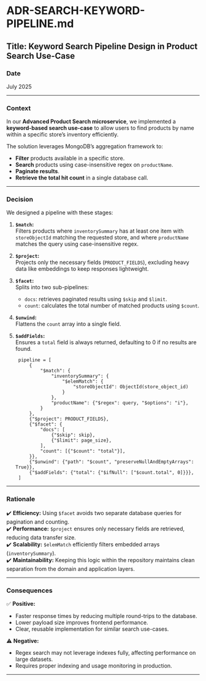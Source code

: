 # ADR-SEARCH-KEYWORD-PIPELINE.md

## Title: Keyword Search Pipeline Design in Product Search Use-Case

### Date
July 2025

---

### Context

In our **Advanced Product Search microservice**, we implemented a **keyword-based search use-case** to allow users to find products by name within a specific store’s inventory efficiently.

The solution leverages MongoDB’s aggregation framework to:

- **Filter** products available in a specific store.
- **Search** products using case-insensitive regex on `productName`.
- **Paginate results**.
- **Retrieve the total hit count** in a single database call.

---

### Decision

We designed a pipeline with these stages:

1. **`$match`:**  
   Filters products where `inventorySummary` has at least one item with `storeObjectId` matching the requested store, and where `productName` matches the query using case-insensitive regex.

2. **`$project`:**  
   Projects only the necessary fields (`PRODUCT_FIELDS`), excluding heavy data like embeddings to keep responses lightweight.

3. **`$facet`:**  
   Splits into two sub-pipelines:
   - `docs`: retrieves paginated results using `$skip` and `$limit`.
   - `count`: calculates the total number of matched products using `$count`.

4. **`$unwind`:**  
   Flattens the `count` array into a single field.

5. **`$addFields`:**  
   Ensures a `total` field is always returned, defaulting to 0 if no results are found.

        pipeline = [
            {
                "$match": {
                    "inventorySummary": {
                        "$elemMatch": {
                            "storeObjectId": ObjectId(store_object_id)
                        }
                    },
                    "productName": {"$regex": query, "$options": "i"},
                }
            },
            {"$project": PRODUCT_FIELDS},
            {"$facet": {
                "docs": [
                    {"$skip": skip},
                    {"$limit": page_size},
                ],
                "count": [{"$count": "total"}],
            }},
            {"$unwind": {"path": "$count", "preserveNullAndEmptyArrays": True}},
            {"$addFields": {"total": {"$ifNull": ["$count.total", 0]}}},
        ]
---

### Rationale

✔️ **Efficiency:** Using `$facet` avoids two separate database queries for pagination and counting.  
✔️ **Performance:** `$project` ensures only necessary fields are retrieved, reducing data transfer size.  
✔️ **Scalability:** `$elemMatch` efficiently filters embedded arrays (`inventorySummary`).  
✔️ **Maintainability:** Keeping this logic within the repository maintains clean separation from the domain and application layers.

---

### Consequences

✅ **Positive:**
- Faster response times by reducing multiple round-trips to the database.
- Lower payload size improves frontend performance.
- Clear, reusable implementation for similar search use-cases.

⚠️ **Negative:**
- Regex search may not leverage indexes fully, affecting performance on large datasets.  
- Requires proper indexing and usage monitoring in production.

---

